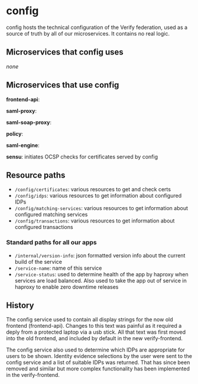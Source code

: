 # config

config hosts the technical configuration of the Verify federation, used as a source of truth by all of our microservices.  It contains no real logic.

## Microservices that config uses

_none_

## Microservices that use config

**frontend-api**: 

**saml-proxy**: 

**saml-soap-proxy**: 

**policy**: 

**saml-engine**: 

**sensu**: initiates OCSP checks for certificates served by config

## Resource paths

* `/config/certificates`: various resources to get and check certs
* `/config/idps`: various resources to get information about configured IDPs
* `/config/matching-services`: various resources to get information about configured matching services
* `/config/transactions`: various resources to get information about configured transactions

### Standard paths for all our apps
* `/internal/version-info`: json formatted version info about the current build of the service
* `/service-name`: name of this service
* `/service-status`: used to determine health of the app by haproxy when services are load balanced.  Also used to take the app out of service in haproxy to enable zero downtime releases

## History

The config service used to contain all display strings for the now old frontend (frontend-api).  Changes to this text was painful as it required a deply from a protected laptop via a usb stick.  All that text was first moved into the old frontend, and included by default in the new verify-frontend.

The config service also used to determine which IDPs are appropriate for users to be shown.  Identity evidence selections by the user were sent to the config service and a list of suitable IDPs was returned.  That has since been removed and similar but more complex functionality has been implemented in the verify-frontend.
